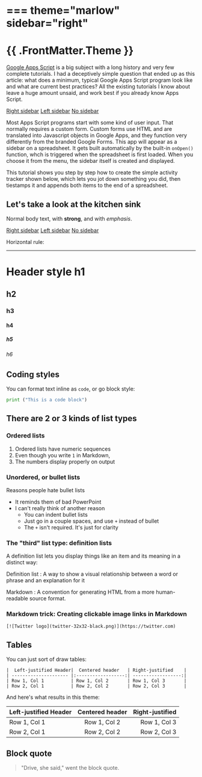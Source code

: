 ===
theme="marlow"
sidebar="right"
===

# {{ .FrontMatter.Theme }} 

[Google Apps Script](https://appscripting.com) is a big subject with a long history and very few complete tutorials. I had a deceptively simple question that ended up as this article: what does a minimum, typical Google Apps Script program look like and what are current best practices? All the existing tutorials I know about leave a huge amount unsaid, and work best if you already know Apps Script.

[Right sidebar](test-rside.html)
[Left sidebar](test-lside.html)
[No sidebar](index.html)

Most Apps Script programs start with some kind of user input. That normally requires a custom form. Custom forms use HTML and are translated into Javascript objects in Google Apps, and they function very differently from the branded Google Forms. This app will appear as a sidebar on a spreadsheet. It gets built automatically by the built-in `onOpen()` function, whch is triggered when the spreadsheet is first loaded. When you choose it from the menu, the sidebar itself is created and displayed.

This tutorial shows you step by step how to create the simple activity tracker shown below, which lets you jot down something you did, then tiestamps it and appends both items to the end of a spreadsheet.

## Let's take a look at the kitchen sink

Normal body text, with **strong**, and with *emphasis*.

[Right sidebar](test-rside.html)
[Left sidebar](test-lside.html)
[No sidebar](index.html)


Horizontal rule:

---

# Header style h1
## h2
### h3
#### h4
##### h5
###### h6

## Coding styles

You can format text inline as `code`, or go block style:

``` python
print ("This is a code block")
```

## There are 2 or 3 kinds of list types

### Ordered lists

1. Ordered lists have numeric sequences
1. Even though you write `1` in Markdown,
1. The numbers display properly on output


### Unordered, or bullet lists

Reasons people hate bullet lists

* It reminds them of bad PowerPoint
* I can't really think of another reason
  + You can indent bullet lists
  + Just go in a couple spaces, and use `+` instead of bullet
  + The `+` isn't required. It's just for clarity

### The "third" list type: definition lists

A definition list lets you display things like an item
and its meaning in a distinct way:

Definition list
: A way to show a visual relationship between a word or phrase
and an explanation for it

Markdown
: A convention for generating HTML from a more human-readable 
source format.

### Markdown trick: Creating clickable image links in Markdown
```
[![Twitter logo](twitter-32x32-black.png)](https://twitter.com)
```


## Tables

You can just sort of draw tables:

```
|  Left-justified Header|  Centered header   | Right-justified    |
| --------------------- |:------------------:| ------------------:|
| Row 1, Col 1          | Row 1, Col 2       | Row 1, Col 3       |
| Row 2, Col 1          | Row 2, Col 2       | Row 2, Col 3       |

```

And here's what results in this theme:

|  Left-justified Header|  Centered header   | Right-justified    |
| --------------------- |:------------------:| ------------------:|
| Row 1, Col 1          | Row 1, Col 2       | Row 1, Col 3       |
| Row 2, Col 1          | Row 2, Col 2       | Row 2, Col 3       |

## Block quote

> "Drive, she said," went the block quote.



